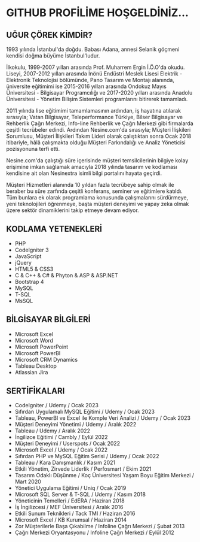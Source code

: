 # GITHUB PROFİLİME HOŞGELDİNİZ...

## UĞUR ÇÖREK KİMDİR?
1993 yılında İstanbul'da doğdu. Babası Adana, annesi Selanik göçmeni kendisi doğma büyüme İstanbul'ludur.

İlkokulu, 1999-2007 yılları arasında Prof. Muharrem Ergin İ.Ö.O'da okudu. Liseyi, 2007-2012 yılları arasında İnönü Endüstri Meslek Lisesi Elektrik - Elektronik Teknolojisi bölümünde, Pano Tasarım ve Montajı alanında, üniversite eğitimimi ise 2015-2016 yılları arasında Ondokuz Mayıs Üniversitesi - Bilgisayar Programcılığı ve 2017-2020 yılları arasında Anadolu Üniversitesi - Yönetim Bilişim Sistemleri programlarını bitirerek tamamladı.

2011 yılında lise eğitimimi tamamlamasının ardından, iş hayatına atılarak sırasıyla; Vatan Bilgisayar, Teleperformance Türkiye, Bilser Bilgisayar ve Rehberlik Çağrı Merkezi, Info-line Rehberlik ve Çağrı Merkezi gibi firmalarda çeşitli tecrübeler edindi. Ardından Nesine.com'da sırasıyla; Müşteri İlişkileri Sorumlusu, Müşteri İlişkileri Takım Lideri olarak çalıştıktan sonra Ocak 2018 itibariyle, hâlâ çalışmakta olduğu Müşteri Farkındalığı ve Analiz Yöneticisi pozisyonuna terfi etti.

Nesine.com'da çalıştığı süre içerisinde müşteri temsilcilerinin bilgiye kolay erişimine imkan sağlamak amacıyla 2018 yılında tasarım ve kodlaması kendisine ait olan Nesinextra isimli bilgi portalını hayata geçirdi.

Müşteri Hizmetleri alanında 10 yıldan fazla tecrübeye sahip olmak ile beraber bu süre zarfında çeşitli konferans, seminer ve eğitimlere katıldı. Tüm bunlara ek olarak programlama konusunda çalışmalarını sürdürmeye, yeni teknolojileri öğrenmeye, başta müşteri deneyimi ve yapay zeka olmak üzere sektör dinamiklerini takip etmeye devam ediyor.

## KODLAMA YETENEKLERİ

- PHP
- CodeIgniter 3
- JavaScript
- jQuery
- HTML5 & CSS3
- C & C++ & C# & Phyton & ASP & ASP.NET
- Bootstrap 4
- MySQL
- T-SQL
- MsSQL

## BİLGİSAYAR BİLGİLERİ

- Microsoft Excel
- Microsoft Word
- Microsoft PowerPoint
- Microsoft PowerBI
- Microsoft CRM Dynamics
- Tableau Desktop
- Atlassian Jira

## SERTİFİKALARI

- CodeIgniter / Udemy / Ocak 2023
- Sıfırdan Uygulamalı MySQL Eğitimi / Udemy / Ocak 2023
- Tableau, PowerBI ve Excel ile Komple Veri Analizi / Udemy / Ocak 2023
- Müşteri Deneyimi Yönetimi / Udemy / Aralık 2022
- Tableau / Udemy / Aralık 2022
- İngilizce Eğitimi / Cambly / Eylül 2022
- Müşteri Deneyimi / Userspots / Ocak 2022
- Microsoft Excel / Udemy / Ocak 2022
- Sıfırdan PHP ve MySQL Eğitim Serisi / Udemy / Ocak 2022
- Tableau / Kara Danışmanlık / Kasım 2021
- Etkili Yönetim, Zirvede Liderlik / Perfosmart / Ekim 2021
- Tasarım Odaklı Düşünme / Koç Üniversitesi Yaşam Boyu Eğitim Merkezi / Mart 2020
- Yönetici Uygulama Eğitimi / Uniq / Ocak 2019
- Microsoft SQL Server & T-SQL / Udemy / Kasım 2018
- Yöneticinin Temelleri / EdERA / Haziran 2018
- İş İngilizcesi / MEF Üniversitesi / Aralık 2016
- Etkili Sunum Teknikleri / Tack TMI / Haziran 2016
- Microsoft Excel / KB Kurumsal / Haziran 2014
- Zor Müşterilerle Başa Çıkabilme / Infoline Çağrı Merkezi / Şubat 2013
- Çağrı Merkezi Oryantasyonu / Infoline Çağrı Merkezi / Eylül 2012
